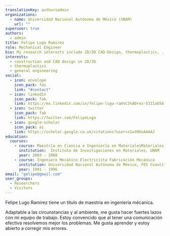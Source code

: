 ```yaml
---
translationKey: authorsadmin
organizations:
  - name: Universidad Nacional Autónoma de México (UNAM)
    url: ""
superuser: true
authors:
  - admin
title: Felipe Lugo Ramirez
role: Mechanical Engineer
bio: My research interests include 2D/3D CAD-Design, thermoplastics, ..
interests:
  - construction and CAD design in 2D/3D
  - thermoplastics
  - general engineering
social:
  - icon: envelope
    icon_pack: fas
    link: "#contact"
  - icon: linkedin
    icon_pack: fab
    link: https://mx.linkedin.com/in/felipe-lugo-ram%C3%ADrez-5311a656    
  - icon: twitter
    icon_pack: fab
    link: https://twitter.com/FelipeLugo
  - icon: google-scholar
    icon_pack: ai
    link: https://scholar.google.co.uk/citations?user=sIwtMXoAAAAJ
education:
  courses:
    - course: Maestría en Ciencia e Ingeniería en MaterialesMateriales complejos, Predicción de propiedades mecánicas a largo plazo en termoplásticos
      institution:  Instituto de Investigaciones en Materiales, UNAM
      year: 2003 - 2008
    - course: Ingeniero Mecánico Electricista Fabricación Mecánica
      institution: Universidad Nacional Autónoma de México, FES Cuautitlán
      year: 1991 - 1996
email: "gelipe@gmail.com"
user_groups:
  - Researchers
  - Visitors
---
```

Felipe Lugo Ramirez tiene un titulo de maestria en ingenieria mécanica.

Adaptable a las circunstancias y al ambiente, me gusta hacer fuertes lazos con mi equipo de trabajo. Estoy convencido que al tener una comunicación efectiva resolvemos mejor los problemas. Me gusta aprender y estoy abierto a corregir mis errores.

